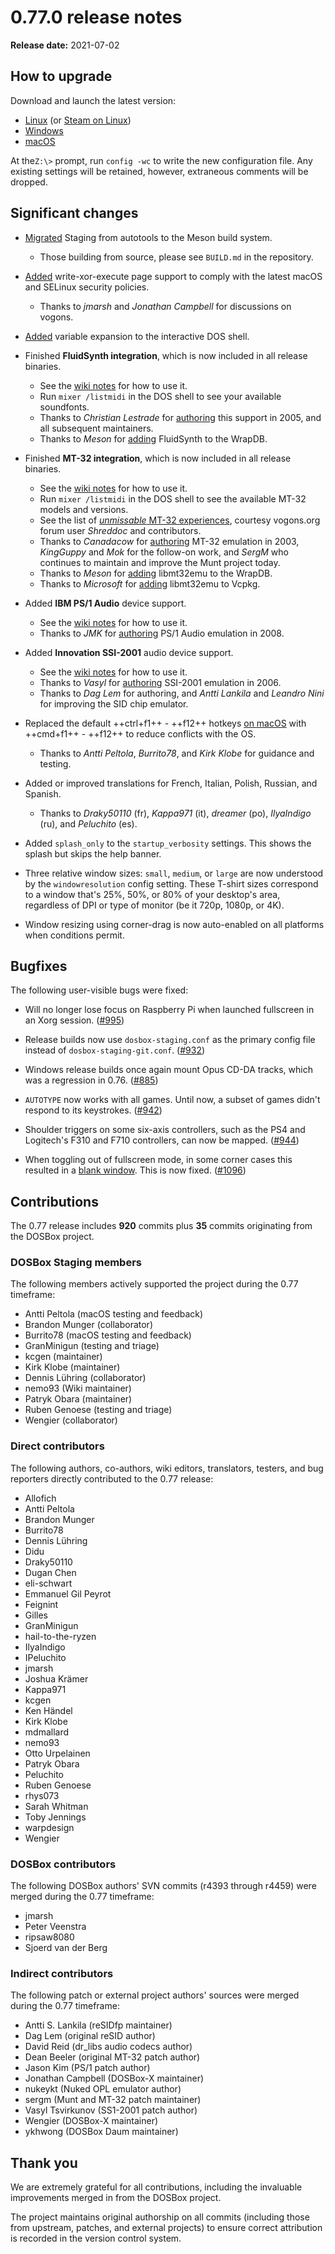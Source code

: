 # 0.77.0 release notes

**Release date:** 2021-07-02

## How to upgrade

Download and launch the latest version:

<div class="compact" markdown>

- [Linux](/downloads/linux/) (or [Steam on Linux](/downloads/linux#steam))
- [Windows](/downloads/windows/)
- [macOS](/downloads/macos/)

</div>

At the`Z:\>` prompt, run `config -wc` to write the new configuration file. Any
existing settings will be retained, however, extraneous comments will be
dropped.


## Significant changes

- [Migrated](https://github.com/dosbox-staging/dosbox-staging/issues/854) Staging from autotools to the Meson build system.
    - Those building from source, please see `BUILD.md` in the repository.

- [Added](https://github.com/dosbox-staging/dosbox-staging/pull/1031) write-xor-execute page support to comply with the latest macOS and SELinux security policies.
    - Thanks to *jmarsh* and *Jonathan Campbell* for discussions on vogons.

- [Added](https://github.com/dosbox-staging/dosbox-staging/pull/1059) variable expansion to the interactive DOS shell.

- Finished **FluidSynth integration**, which is now included in all release binaries.
    - See the [wiki notes](https://github.com/dosbox-staging/dosbox-staging/wiki/MIDI#fluidsynth) for how to use it.
    - Run `mixer /listmidi` in the DOS shell to see your available soundfonts.
    - Thanks to *Christian Lestrade* for [authoring](https://sourceforge.net/p/dosbox/patches/107/) this support in 2005, and all subsequent maintainers.
    - Thanks to *Meson* for [adding](https://github.com/mesonbuild/fluidsynth/tree/2.2.0) FluidSynth to the WrapDB.

- Finished **MT-32 integration**, which is now included in all release binaries.
    - See the [wiki notes](https://github.com/dosbox-staging/dosbox-staging/wiki/MIDI#mt32emu) for how to use it.
    - Run `mixer /listmidi` in the DOS shell to see the available MT-32 models and versions.
    - See the list of [*unmissable* MT-32 experiences](https://www.vogons.org/viewtopic.php?f=62&t=77567), courtesy vogons.org forum user *Shreddoc* and contributors.
    - Thanks to *Canadacow* for [authoring](https://www.vogons.org/viewtopic.php?p=15519#p15519) MT-32 emulation in 2003, *KingGuppy* and *Mok* for the follow-on work, and *SergM* who continues to maintain and improve the Munt project today.
    - Thanks to *Meson* for [adding](https://github.com/mesonbuild/mt32emu/tree/2.5.0) libmt32emu to the WrapDB.
    - Thanks to *Microsoft* for [adding](https://github.com/microsoft/vcpkg/issues/16813) libmt32emu to Vcpkg.

- Added **IBM PS/1 Audio** device support.
    - See the [wiki notes](https://github.com/dosbox-staging/dosbox-staging/wiki/IBM-PS-1-Audio) for how to use it.
    - Thanks to *JMK* for [authoring](https://www.vogons.org/viewtopic.php?p=132826#p132826) PS/1 Audio emulation in 2008.

- Added **Innovation SSI-2001** audio device support.
    - See the [wiki notes](https://github.com/dosbox-staging/dosbox-staging/wiki/Innovation-SSI-2001-Audio) for how to use it.
    - Thanks to *Vasyl* for [authoring](https://www.vogons.org/viewtopic.php?p=93689#p93689) SSI-2001 emulation in 2006.
    - Thanks to *Dag Lem* for authoring, and *Antti Lankila* and *Leandro Nini* for improving the SID chip emulator.

- Replaced the default ++ctrl+f1++ - ++f12++ hotkeys [on macOS](https://github.com/dosbox-staging/dosbox-staging/pull/996#issuecomment-834960586) with ++cmd+f1++ - ++f12++ to reduce conflicts with the OS.
    - Thanks to *Antti Peltola*, *Burrito78*, and *Kirk Klobe* for guidance and testing.

- Added or improved translations for French, Italian, Polish, Russian, and Spanish.
    - Thanks to *Draky50110* (fr), *Kappa971* (it), *dreamer* (po), *IlyaIndigo* (ru), and *Peluchito* (es).

- Added `splash_only` to the `startup_verbosity` settings. This shows the splash but skips the help banner.

- Three relative window sizes: `small`, `medium`, or `large` are now understood by the `windowresolution` config setting. These T-shirt sizes correspond to a window that's 25%, 50%, or 80% of your desktop's area, regardless of DPI or type of monitor (be it 720p, 1080p, or 4K).

- Window resizing using corner-drag is now auto-enabled on all platforms when conditions permit.


## Bugfixes

The following user-visible bugs were fixed:

- Will no longer lose focus on Raspberry Pi when launched fullscreen in an Xorg
session. ([#995](https://github.com/dosbox-staging/dosbox-staging/pull/995))

- Release builds now use `dosbox-staging.conf` as the primary config file instead of
`dosbox-staging-git.conf`. ([#932](https://github.com/dosbox-staging/dosbox-staging/pull/932))

- Windows release builds once again mount Opus CD-DA tracks, which was a regression in 0.76. ([#885](https://github.com/dosbox-staging/dosbox-staging/pull/855))

- `AUTOTYPE` now works with all games. Until now, a subset of games didn't respond to its keystrokes. ([#942](https://github.com/dosbox-staging/dosbox-staging/pull/942))

- Shoulder triggers on some six-axis controllers, such as the PS4 and Logitech's F310 and F710 controllers, can now be mapped. ([#944](https://github.com/dosbox-staging/dosbox-staging/pull/944))

- When toggling out of fullscreen mode, in some corner cases this resulted in a [blank window](https://github.com/dosbox-staging/dosbox-staging/issues/1094). This is now fixed. ([#1096](https://github.com/dosbox-staging/dosbox-staging/pull/1096))


## Contributions

The 0.77 release includes **920** commits plus **35** commits originating from the DOSBox project.

### DOSBox Staging members

The following members actively supported the project during the 0.77 timeframe:

<div class="compact" markdown>

- Antti Peltola (macOS testing and feedback)
- Brandon Munger (collaborator)
- Burrito78 (macOS testing and feedback)
- GranMinigun (testing and triage)
- kcgen (maintainer)
- Kirk Klobe (maintainer)
- Dennis Lühring (collaborator)
- nemo93 (Wiki maintainer)
- Patryk Obara (maintainer)
- Ruben Genoese (testing and triage)
- Wengier (collaborator)

</div>

### Direct contributors

The following authors, co-authors, wiki editors, translators, testers, and bug reporters directly contributed to the 0.77 release:

<div class="compact" markdown>

- Allofich
- Antti Peltola
- Brandon Munger
- Burrito78
- Dennis Lühring
- Didu
- Draky50110
- Dugan Chen
- eli-schwart
- Emmanuel Gil Peyrot
- Feignint
- Gilles
- GranMinigun
- hail-to-the-ryzen
- IlyaIndigo
- IPeluchito
- jmarsh
- Joshua Krämer
- Kappa971
- kcgen
- Ken Händel
- Kirk Klobe
- mdmallard
- nemo93
- Otto Urpelainen
- Patryk Obara
- Peluchito
- Ruben Genoese
- rhys073
- Sarah Whitman
- Toby Jennings
- warpdesign
- Wengier

</div>

### DOSBox contributors

The following DOSBox authors' SVN commits (r4393 through r4459) were merged during the 0.77 timeframe:

<div class="compact" markdown>

- jmarsh
- Peter Veenstra
- ripsaw8080
- Sjoerd van der Berg

</div>

### Indirect contributors

The following patch or external project authors' sources were merged during the 0.77 timeframe:

<div class="compact" markdown>

- Antti S. Lankila (reSIDfp maintainer)
- Dag Lem (original reSID author)
- David Reid (dr_libs audio codecs author)
- Dean Beeler (original MT-32 patch author)
- Jason Kim (PS/1 patch author)
- Jonathan Campbell (DOSBox-X maintainer)
- nukeykt (Nuked OPL emulator author)
- sergm (Munt and MT-32 patch maintainer)
- Vasyl Tsvirkunov (SS1-2001 patch author)
- Wengier (DOSBox-X maintainer)
- ykhwong (DOSBox Daum maintainer)

</div>


## Thank you

We are extremely grateful for all contributions, including the invaluable improvements merged in from the DOSBox project.

The project maintains original authorship on all commits (including those from upstream, patches, and external projects) to ensure correct attribution is recorded in the version control system.

